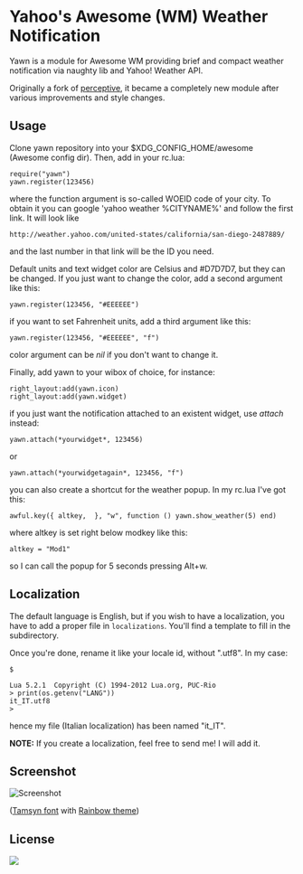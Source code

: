 Yahoo's Awesome (WM) Weather Notification
================================

Yawn is a module for Awesome WM providing brief and compact
weather notification via naughty lib and Yahoo! Weather API.

Originally a fork of <a href="https://github.com/ioga/perceptive">perceptive</a>, it became a completely new module after various improvements and style changes.

Usage
-----
Clone yawn repository into your $XDG_CONFIG_HOME/awesome (Awesome config dir).
Then, add in your rc.lua:

    require("yawn")
    yawn.register(123456)

where the function argument is so-called WOEID code of your city.
To obtain it you can google 'yahoo weather %CITYNAME%' and follow the first link.
It will look like 

    http://weather.yahoo.com/united-states/california/san-diego-2487889/

and the last number in that link will be the ID you need.

Default units and text widget color are Celsius and #D7D7D7, but they can be changed.
If you just want to change the color, add a second argument like this:

    yawn.register(123456, "#EEEEEE")

if you want to set Fahrenheit units, add a third argument like this:

    yawn.register(123456, "#EEEEEE", "f")

color argument can be *nil* if you don't want to change it.

Finally, add yawn to your wibox of choice, for instance:

    right_layout:add(yawn.icon)
    right_layout:add(yawn.widget)

if you just want the notification attached to an existent widget, use *attach* instead:

    yawn.attach(*yourwidget*, 123456)

or 

    yawn.attach(*yourwidgetagain*, 123456, "f")

you can also create a shortcut for the weather popup. In my rc.lua I've got this:

    awful.key({ altkey,  }, "w", function () yawn.show_weather(5) end) 

where altkey is set right below modkey like this:

    altkey = "Mod1"

so I can call the popup for 5 seconds pressing Alt+w.

Localization
-----
The default language is English, but if you wish to have a localization, you
have to add a proper file in ``localizations``. You'll find a
template to fill in the subdirectory. 

Once you're done, rename it like your locale id, without ".utf8". In my case:

    $ 

    Lua 5.2.1  Copyright (C) 1994-2012 Lua.org, PUC-Rio
    > print(os.getenv("LANG"))
    it_IT.utf8
    > 

hence my file (Italian localization) has been named "it_IT".

**NOTE:** If you create a localization, feel free to send me! I will add it.

Screenshot
-----
![Screenshot][1]

[1]: http://i.imgur.com/96EqcR4.png

([Tamsyn font](http://www.fial.com/~scott/tamsyn-font/) with [Rainbow theme](https://github.com/copycat-killer/awesome-copycats))

License
-----
<a href="http://www.wtfpl.net"><img src="http://www.wtfpl.net/wp-content/uploads/2012/12/logo-220x1601.png"/></a>

